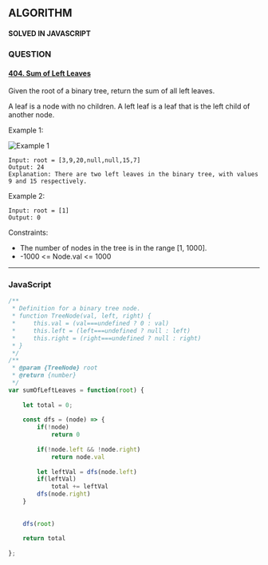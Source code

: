 ## ALGORITHM

#### SOLVED IN JAVASCRIPT
### QUESTION

#### [404. Sum of Left Leaves](https://leetcode.com/problems/sum-of-left-leaves/)

Given the root of a binary tree, return the sum of all left leaves.

A leaf is a node with no children. A left leaf is a leaf that is the left child of another node.

Example 1:

![Example 1](https://assets.leetcode.com/uploads/2021/04/08/leftsum-tree.jpg)

```
Input: root = [3,9,20,null,null,15,7]
Output: 24
Explanation: There are two left leaves in the binary tree, with values 9 and 15 respectively.
```

Example 2:

```
Input: root = [1]
Output: 0
```

Constraints:

* The number of nodes in the tree is in the range [1, 1000].
* -1000 <= Node.val <= 1000

-----

### JavaScript

```js
/**
 * Definition for a binary tree node.
 * function TreeNode(val, left, right) {
 *     this.val = (val===undefined ? 0 : val)
 *     this.left = (left===undefined ? null : left)
 *     this.right = (right===undefined ? null : right)
 * }
 */
/**
 * @param {TreeNode} root
 * @return {number}
 */
var sumOfLeftLeaves = function(root) {
    
    let total = 0;
    
    const dfs = (node) => {
        if(!node)
            return 0
        
        if(!node.left && !node.right)
            return node.val
        
        let leftVal = dfs(node.left)
        if(leftVal)
            total += leftVal
        dfs(node.right)
    }
    
    
    dfs(root)
    
    return total
    
};
```
